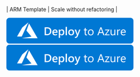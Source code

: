 | ARM Template | Scale without refactoring |

[![Deploy To Azure](https://raw.githubusercontent.com/bahnhacker/AzTemplates/master/deploytoazure.svg?sanitize=true)](https://portal.azure.com/#blade/Microsoft_Azure_CreateUIDef/CustomDeploymentBlade/uri/https%3A%2F%2Fraw.githubusercontent.com%2FAzure%2FEnterprise-Scale%2Fmain%2FeslzArm%2FeslzArm.json/uiFormDefinitionUri/https%3A%2F%2Fraw.githubusercontent.com%2FAzure%2FEnterprise-Scale%2Fmain%2FeslzArm%2Feslz-portal.json)
[![Deploy To Azure US Gov](https://raw.githubusercontent.com/bahnhacker/AzTemplates/master/deploytoazure.svg?sanitize=true)](https://portal.azure.us/#blade/Microsoft_Azure_CreateUIDef/CustomDeploymentBlade/uri/https%3A%2F%2Fraw.githubusercontent.com%2Feyem4usf%2FDevTestLabs01%2Fnew%2Fmaster%2FESLZ%2Fazuredeploy.json/uiFormDefinitionUri/https%3A%2F%2Fraw.githubusercontent.com%2Feyem4usf%2Fnew%2Fmaster%2FESLZ%2Feslz-portal.json)
